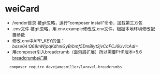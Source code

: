 # weiCard


 + /vendor目录 被git忽略，运行“composer install”命令，加载第三方包
 + .env文件 被git忽略，用.env.example修改成.env文件，根据本地环境修改配置参数
 + 修改.env中APP_KEY的值：*base64:Q68mWjpqKdhnlGyB/bmf5DmBlyt2jvCaFCJ6Uv1cAdI=*
 + 用composer引入breadcrumb（面包屑扩展）所以需要PHP版本>5.6 
   [breadcrumbs扩展](http://www.jianshu.com/p/a7a53052d53a)

 ~~~
   composer require davejamesmiller/laravel-breadcrumbs
 ~~~

